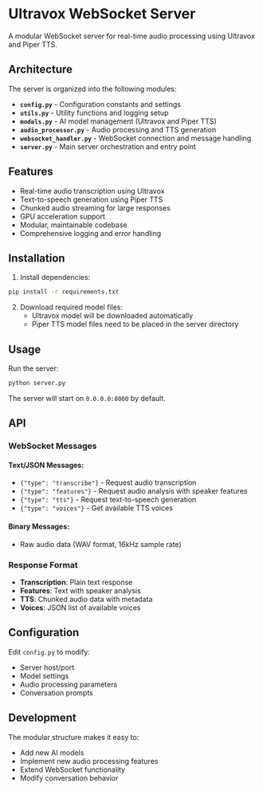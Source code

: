 # Ultravox WebSocket Server

A modular WebSocket server for real-time audio processing using Ultravox and Piper TTS.

## Architecture

The server is organized into the following modules:

- **`config.py`** - Configuration constants and settings
- **`utils.py`** - Utility functions and logging setup
- **`models.py`** - AI model management (Ultravox and Piper TTS)
- **`audio_processor.py`** - Audio processing and TTS generation
- **`websocket_handler.py`** - WebSocket connection and message handling
- **`server.py`** - Main server orchestration and entry point

## Features

- Real-time audio transcription using Ultravox
- Text-to-speech generation using Piper TTS
- Chunked audio streaming for large responses
- GPU acceleration support
- Modular, maintainable codebase
- Comprehensive logging and error handling

## Installation

1. Install dependencies:
```bash
pip install -r requirements.txt
```

2. Download required model files:
   - Ultravox model will be downloaded automatically
   - Piper TTS model files need to be placed in the server directory

## Usage

Run the server:
```bash
python server.py
```

The server will start on `0.0.0.0:8000` by default.

## API

### WebSocket Messages

#### Text/JSON Messages:
- `{"type": "transcribe"}` - Request audio transcription
- `{"type": "features"}` - Request audio analysis with speaker features
- `{"type": "tts"}` - Request text-to-speech generation
- `{"type": "voices"}` - Get available TTS voices

#### Binary Messages:
- Raw audio data (WAV format, 16kHz sample rate)

### Response Format

- **Transcription**: Plain text response
- **Features**: Text with speaker analysis
- **TTS**: Chunked audio data with metadata
- **Voices**: JSON list of available voices

## Configuration

Edit `config.py` to modify:
- Server host/port
- Model settings
- Audio processing parameters
- Conversation prompts

## Development

The modular structure makes it easy to:
- Add new AI models
- Implement new audio processing features
- Extend WebSocket functionality
- Modify conversation behavior
